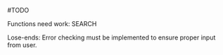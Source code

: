 #TODO

Functions need work: SEARCH

Lose-ends: Error checking must be implemented to ensure proper input from user.


